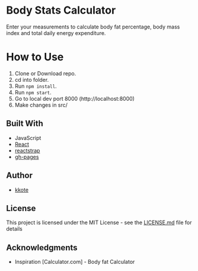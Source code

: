 
# Body Stats Calculator

Enter your measurements to calculate body fat percentage, body mass index and total daily energy expenditure.




# How to Use
1. Clone or Download repo.
2. cd into folder.
3. Run  ``` npm install ```.
5. Run  ``` npm start ```.
5. Go to local dev port 8000 (http://localhost:8000)
6. Make changes in src/ 




## Built With

* JavaScript
* [React](https://github.com/facebook/create-react-app)
* [reactstrap](https://reactstrap.github.io/)
* [gh-pages](https://pages.github.com/)




## Author

* [kkote](https://github.com/kkote)

## License

This project is licensed under the MIT License - see the [LICENSE.md](LICENSE.md) file for details


## Acknowledgments

* Inspiration [Calculator.com] - Body fat Calculator